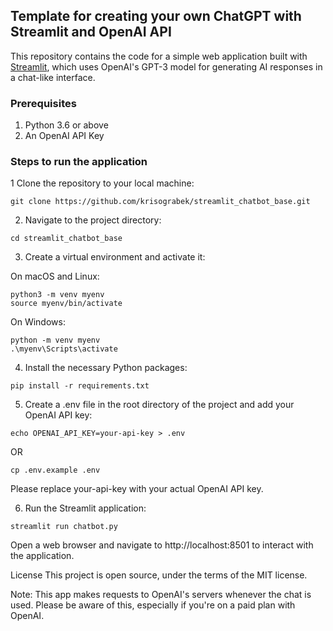 ## Template for creating your own ChatGPT with Streamlit and OpenAI API

This repository contains the code for a simple web application built with [Streamlit](https://streamlit.io/), which uses OpenAI's GPT-3 model for generating AI responses in a chat-like interface.

### Prerequisites
1. Python 3.6 or above
2. An OpenAI API Key


### Steps to run the application
1 Clone the repository to your local machine:
```shell
git clone https://github.com/krisograbek/streamlit_chatbot_base.git
```

2. Navigate to the project directory:
```shell
cd streamlit_chatbot_base
```

3. Create a virtual environment and activate it:

On macOS and Linux:
```shell
python3 -m venv myenv
source myenv/bin/activate
```

On Windows:
```shell
python -m venv myenv
.\myenv\Scripts\activate
```

4. Install the necessary Python packages:
```shell
pip install -r requirements.txt
```

5. Create a .env file in the root directory of the project and add your OpenAI API key:
```shell
echo OPENAI_API_KEY=your-api-key > .env
```
OR

```shell
cp .env.example .env
```

Please replace your-api-key with your actual OpenAI API key.

6. Run the Streamlit application:
```shell
streamlit run chatbot.py
```

Open a web browser and navigate to http://localhost:8501 to interact with the application.

License
This project is open source, under the terms of the MIT license.

Note: This app makes requests to OpenAI's servers whenever the chat is used. Please be aware of this, especially if you're on a paid plan with OpenAI.
